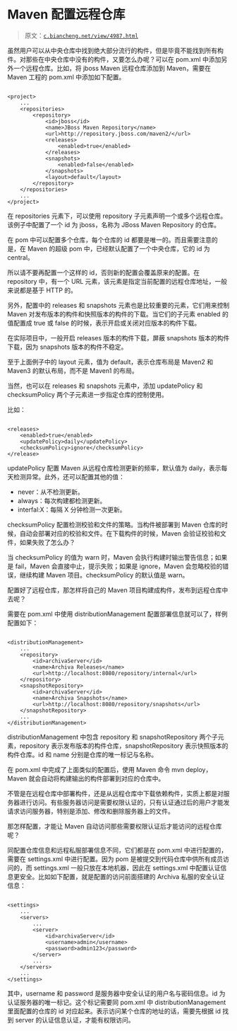 # Maven 配置远程仓库

> 原文：[`c.biancheng.net/view/4987.html`](http://c.biancheng.net/view/4987.html)

虽然用户可以从中央仓库中找到绝大部分流行的构件，但是毕竟不能找到所有构件。对那些在中央仓库中没有的构件，又要怎么办呢？可以在 pom.xml 中添加另外一个远程仓库。比如，将 jboss Maven 远程仓库添加到 Maven，需要在 Maven 工程的 pom.xml 中添加如下配置。

```

<project>
    ...
    <repositories>
        <repository>
            <id>jboss</id>
            <name>JBoss Maven Repository</name>
            <url>http://repository.jboss.com/maven2/</url>
            <releases>
                <enabled>true</enabled>
            </releases>
            <snapshots>
                <enabled>false</enabled>
            </snapshots>
            <layout>default</layout>
        </repository>
    </repositories>
    ...
</project>
```

在 repositories 元素下，可以使用 repository 子元素声明一个或多个远程仓库。该例子中配置了一个 id 为 jboss，名称为 JBoss Maven Repository 的仓库。

在 pom 中可以配置多个仓库，每个仓库的 id 都要是唯一的。而且需要注意的是，在 Maven 的超级 pom 中，已经默认配置了一个中央仓库，它的 id 为 central。

所以请不要再配置一个这样的 id，否则新的配置会覆盖原来的配置。在 repository 中，有一个 URL 元素，该元素是指定当前配置的远程仓库地址，一般来说都是基于 HTTP 的。

另外，配置中的 releases 和 snapshots 元素也是比较重要的元素，它们用来控制 Maven 对发布版本的构件和快照版本的构件的下载。当它们的子元素 enabled 的值配置成 true 或 false 的时候，表示开启或关闭对应版本的构件下载。

在实际项目中，一般开启 releases 版本的构件下载，屏蔽 snapshots 版本的构件下载，因为 snapshots 版本的构件不稳定。

至于上面例子中的 layout 元素，值为 default，表示仓库布局是 Maven2 和 Maven3 的默认布局，而不是 Maven1 的布局。

当然，也可以在 releases 和 snapshots 元素中，添加 updatePolicy 和 checksumPolicy 两个子元素进一步指定仓库的控制使用。

比如：

```

<releases>
    <enabled>true</enabled>
    <updatePolicy>daily</updatePolicy>
    <checksumPolicy>ignore</checksumPolicy>
</release>
```

updatePolicy 配置 Maven 从远程仓库检测更新的频率，默认值为 daily，表示每天检测异常。此外，还可以配置其他的值：

*   never：从不检测更新。
*   always：每次构建都检测更新。
*   interfal:X：每隔 X 分钟检测一次更新。

checksumPolicy 配置检测校验和文件的策略。当构件被部署到 Maven 仓库的时候，自动会部署对应的校验和文件。在下载构件的时候，Maven 会验证校验和文件，如果失败了怎么办？

当 checksumPolicy 的值为 warn 时，Maven 会执行构建时输出警告信息；如果是 fail，Maven 会直接中止，提示失败；如果是 ignore，Maven 会忽略校验的错误，继续构建 Maven 项目。checksumPolicy 的默认值是 warn。

配置好了远程仓库，那怎样将自己的 Maven 项目构建成构件，发布到远程仓库中去呢？

需要在 pom.xml 中使用 distributionManagement 配置部署信息就可以了，样例配置如下：

```

<distributionManagement>
    ...
    <repository>
        <id>archivaServer</id>
        <name>Archiva Releases</name>
        <url>http://localhost:8080/repository/internal</url>
    </repository>
    <snapshotRepository>
        <id>archivaServer</id>
        <name>Archiva Snapshots</name>
        <url>http://localhost:8080/repository/snapshots</url>
    </snapshotRepository>
    ...
</distributionManagement>
```

distributionManagement 中包含 repository 和 snapshotRepository 两个子元素，repository 表示发布版本的构件仓库，snapshotRepository 表示快照版本的构件仓库。id 和 name 分别是仓库的唯一标记与名称。

在 pom.xml 中完成了上面类似的配置后，使用 Maven 命令 mvn deploy，Maven 就会自动将构建输出的构件部署到对应的仓库中。

不管是在远程仓库中部署构件，还是从远程仓库中下载依赖构件，实质上都是对服务器进行访问。有些服务器访问是需要权限认证的，只有认证通过后的用户才能发请求访问服务器，特别是添加、修改和删除服务器上的文件。

那怎样配置，才能让 Maven 自动访问那些需要权限认证后才能访问的远程仓库呢？

同配置仓库信息和远程私服部署信息不同，它们都是在 pom.xml 中进行配置的，需要在 settings.xml 中进行配置。因为 pom 是被提交到代码仓库中供所有成员访问的，而 settings.xml 一般只放在本地机器，因此在 settings.xml 中配置认证信息更安全。比如如下配置，就是配置的访问前面搭建的 Archiva 私服的安全认证信息：

```

<settings>
    ...
    <servers>
        ...
        <server>
            <id>archivaServer</id>
            <username>admin</username>
            <password>admin123</password>
        </server>
        ...
    </servers>
    ...
</settings>
```

其中，username 和 password 是服务器中安全认证的用户名与密码信息。id 为认证服务器的唯一标记。这个标记需要同 pom.xml 中 distributionManagement 里面配置的仓库的 id 对应起来。表示访问某个仓库的地址的话，需要先根据 id 找到 server 的认证信息认证，才能有权限访问。